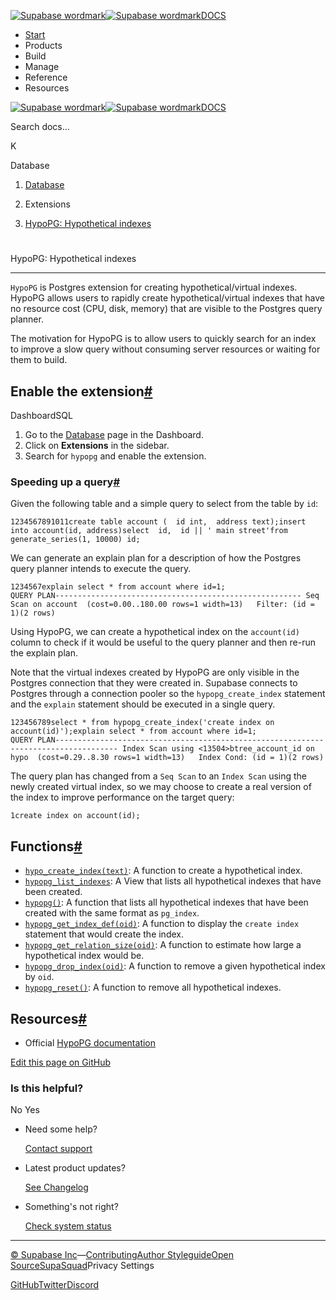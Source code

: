 [![Supabase wordmark](https://supabase.com/docs/_next/image?url=%2Fdocs%2Fsupabase-dark.svg&w=256&q=75&dpl=dpl_5BYG5BkQhU19GEfZfhcgAbeGcRQo)![Supabase wordmark](https://supabase.com/docs/_next/image?url=%2Fdocs%2Fsupabase-light.svg&w=256&q=75&dpl=dpl_5BYG5BkQhU19GEfZfhcgAbeGcRQo)DOCS](https://supabase.com/docs)

-   [Start](https://supabase.com/docs/guides/getting-started)
-   Products
-   Build
-   Manage
-   Reference
-   Resources

[![Supabase wordmark](https://supabase.com/docs/_next/image?url=%2Fdocs%2Fsupabase-dark.svg&w=256&q=75&dpl=dpl_5BYG5BkQhU19GEfZfhcgAbeGcRQo)![Supabase wordmark](https://supabase.com/docs/_next/image?url=%2Fdocs%2Fsupabase-light.svg&w=256&q=75&dpl=dpl_5BYG5BkQhU19GEfZfhcgAbeGcRQo)DOCS](https://supabase.com/docs)

Search docs...

K

Database

1.  [Database](https://supabase.com/docs/guides/database/overview)

3.  Extensions

5.  [HypoPG: Hypothetical indexes](https://supabase.com/docs/guides/database/extensions/hypopg)

# 

HypoPG: Hypothetical indexes

* * *

`HypoPG` is Postgres extension for creating hypothetical/virtual indexes. HypoPG allows users to rapidly create hypothetical/virtual indexes that have no resource cost (CPU, disk, memory) that are visible to the Postgres query planner.

The motivation for HypoPG is to allow users to quickly search for an index to improve a slow query without consuming server resources or waiting for them to build.

## Enable the extension[#](#enable-the-extension)

DashboardSQL

1.  Go to the [Database](https://supabase.com/dashboard/project/_/database/tables) page in the Dashboard.
2.  Click on **Extensions** in the sidebar.
3.  Search for `hypopg` and enable the extension.

### Speeding up a query[#](#speeding-up-a-query)

Given the following table and a simple query to select from the table by `id`:

```
1234567891011create table account (  id int,  address text);insert into account(id, address)select  id,  id || ' main street'from  generate_series(1, 10000) id;
```

We can generate an explain plan for a description of how the Postgres query planner intends to execute the query.

```
1234567explain select * from account where id=1;                      QUERY PLAN------------------------------------------------------- Seq Scan on account  (cost=0.00..180.00 rows=1 width=13)   Filter: (id = 1)(2 rows)
```

Using HypoPG, we can create a hypothetical index on the `account(id)` column to check if it would be useful to the query planner and then re-run the explain plan.

Note that the virtual indexes created by HypoPG are only visible in the Postgres connection that they were created in. Supabase connects to Postgres through a connection pooler so the `hypopg_create_index` statement and the `explain` statement should be executed in a single query.

```
123456789select * from hypopg_create_index('create index on account(id)');explain select * from account where id=1;                                     QUERY PLAN------------------------------------------------------------------------------------ Index Scan using <13504>btree_account_id on hypo  (cost=0.29..8.30 rows=1 width=13)   Index Cond: (id = 1)(2 rows)
```

The query plan has changed from a `Seq Scan` to an `Index Scan` using the newly created virtual index, so we may choose to create a real version of the index to improve performance on the target query:

```
1create index on account(id);
```

## Functions[#](#functions)

-   [`hypo_create_index(text)`](https://hypopg.readthedocs.io/en/rel1_stable/usage.html#create-a-hypothetical-index): A function to create a hypothetical index.
-   [`hypopg_list_indexes`](https://hypopg.readthedocs.io/en/rel1_stable/usage.html#manipulate-hypothetical-indexes): A View that lists all hypothetical indexes that have been created.
-   [`hypopg()`](https://hypopg.readthedocs.io/en/rel1_stable/usage.html#manipulate-hypothetical-indexes): A function that lists all hypothetical indexes that have been created with the same format as `pg_index`.
-   [`hypopg_get_index_def(oid)`](https://hypopg.readthedocs.io/en/rel1_stable/usage.html#manipulate-hypothetical-indexes): A function to display the `create index` statement that would create the index.
-   [`hypopg_get_relation_size(oid)`](https://hypopg.readthedocs.io/en/rel1_stable/usage.html#manipulate-hypothetical-indexes): A function to estimate how large a hypothetical index would be.
-   [`hypopg_drop_index(oid)`](https://hypopg.readthedocs.io/en/rel1_stable/usage.html#manipulate-hypothetical-indexes): A function to remove a given hypothetical index by `oid`.
-   [`hypopg_reset()`](https://hypopg.readthedocs.io/en/rel1_stable/usage.html#manipulate-hypothetical-indexes): A function to remove all hypothetical indexes.

## Resources[#](#resources)

-   Official [HypoPG documentation](https://hypopg.readthedocs.io/en/rel1_stable/)

[Edit this page on GitHub](https://github.com/supabase/supabase/blob/master/apps/docs/content/guides/database/extensions/hypopg.mdx)

### Is this helpful?

No Yes

-   Need some help?
    
    [Contact support](https://supabase.com/support)
-   Latest product updates?
    
    [See Changelog](https://supabase.com/changelog)
-   Something's not right?
    
    [Check system status](https://status.supabase.com/)

* * *

[© Supabase Inc](https://supabase.com/)—[Contributing](https://github.com/supabase/supabase/blob/master/apps/docs/DEVELOPERS.md)[Author Styleguide](https://github.com/supabase/supabase/blob/master/apps/docs/CONTRIBUTING.md)[Open Source](https://supabase.com/open-source)[SupaSquad](https://supabase.com/supasquad)Privacy Settings

[GitHub](https://github.com/supabase/supabase)[Twitter](https://twitter.com/supabase)[Discord](https://discord.supabase.com/)